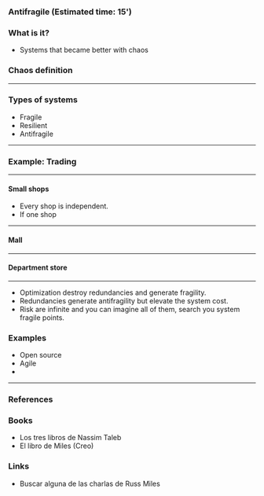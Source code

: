 ### Antifragile (Estimated time: 15')

### What is it?
  
* Systems that became better with chaos

### Chaos definition  
    
---  

### Types of systems
  
* Fragile
* Resilient
* Antifragile  

---

### Example: Trading

---

#### Small shops

* Every shop is independent.
* If one shop

---

#### Mall

---

#### Department store


---

* Optimization destroy redundancies and generate fragility.
* Redundancies generate antifragility but elevate the system cost.
* Risk are infinite and you can imagine all of them, search you system fragile points.

### Examples

* Open source
* Agile
* 

---

### References

### Books

* Los tres libros de Nassim Taleb
* El libro de Miles (Creo)

### Links

* Buscar alguna de las charlas de Russ Miles